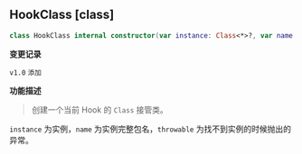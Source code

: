 ## HookClass [class]

```kotlin
class HookClass internal constructor(var instance: Class<*>?, var name: String, var throwable: Throwable?)
```

**变更记录**

`v1.0` `添加`

**功能描述**

> 创建一个当前 Hook 的 `Class` 接管类。

`instance` 为实例，`name` 为实例完整包名，`throwable` 为找不到实例的时候抛出的异常。
